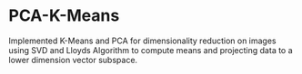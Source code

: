 # PCA-K-Means
Implemented K-Means and PCA for dimensionality reduction on images using SVD and Lloyds Algorithm to compute means and projecting data to a lower dimension vector subspace.
